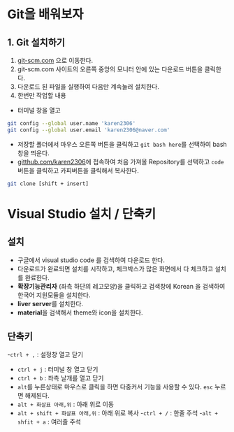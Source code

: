 # Git을 배워보자
## 1. Git 설치하기
1. [git-scm.com](https://git-scm.com) 으로 이동한다.
2. git-scm.com 사이트의 오른쪽 중앙의 모니터 안에 있는 다운로드 버튼을 클릭한다.
3. 다운로드 된 파일을 실행하여 다음만 계속눌러 설치한다.
4. 한번만 작업할 내용
- 터미널 창을 열고
```bash
git config --global user.name 'karen2306'
git config --global user.email 'karen2306@naver.com'
```
- 저장할 폴더에서 마우스 오른쪽 버튼을 클릭하고 `git bash here`를 선택하여 bash 창을 띄운다.
- [gitthub.com/karen2306](https://github.com/karen2306)에 접속하여 처음 가져올 Repository를 선택하고 `code` 버튼을 클릭하고 카피버튼을 클릭해서 복사한다.
```bash
git clone [shift + insert]
```

# Visual Studio 설치 / 단축키
## 설치
- 구글에서 visual studio code 를 검색하여 다운로드 한다. 
- 다운로드가 완료되면 설치를 시작하고, 체크박스가 많은 화면에서 다 체크하고 설치를 완료한다.
- **확장기능관리자** (좌측 하단의 레고모양)을 클릭하고 검색창에 Korean 을 검색하여 한국어 지원모듈을 설치한다. 
- **liver server**를 설치한다. 
- **material**을 검색해서 theme와 icon을 설치한다.

## 단축키
-`ctrl + ,` : 설정창 열고 닫기
- `ctrl + j` : 터미널 창 열고 닫기
- `ctrl + b` : 좌측 날개를 열고 닫기
- `alt`를 누른상태로 마우스로 클릭을 하면 다중커서 기능을 사용할 수 있다. `esc` 누르면 해제된다.
- `alt + 화살표 아래,위` : 아래 위로 이동
- `alt + shift + 화살표 아래,위` : 아래 위로 복사
-`ctrl + /` : 한줄 주석
-`alt + shfit + a` : 여러줄 주석
